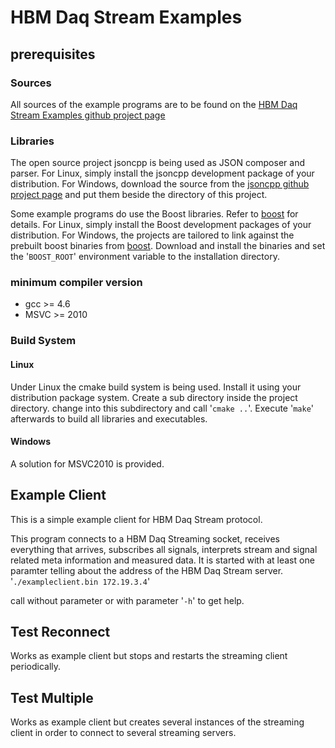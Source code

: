 # HBM Daq Stream Examples

## prerequisites

### Sources 
All sources of the example programs are to be found on the [HBM Daq Stream Examples github project page](https://github.com/HBM-Team/cppstream "")

### Libraries
The open source project jsoncpp is being used as JSON composer and parser. For Linux, simply install the jsoncpp development package of your distribution. For Windows, download the source from the [jsoncpp github project page](https://github.com/open-source-parsers/jsoncpp "") and put them beside the directory of this project.

Some example programs do use the Boost libraries. Refer to [boost](http://www.boost.org/ "") for details.
For Linux, simply install the Boost development packages of your distribution. For Windows, the projects are tailored to link against the prebuilt boost binaries from [boost](http://www.boost.org/ "").
Download and install the binaries and set the '`BOOST_ROOT`' environment variable to the installation directory.


### minimum compiler version
* gcc >= 4.6
* MSVC >= 2010

### Build System
#### Linux
Under Linux the cmake build system is being used. Install it using your distribution package system. Create a sub directory inside the project directory. change into this subdirectory and call '`cmake ..`'. Execute '`make`' afterwards to build all libraries and executables.

#### Windows
A solution for MSVC2010 is provided.


## Example Client
This is a simple example client for HBM Daq Stream protocol. 

This program connects to a HBM Daq Streaming socket, receives everything that arrives, subscribes all signals, interprets stream and signal related meta information and measured data.
It is started with at least one paramter telling about the address of the HBM Daq Stream server. 
'`./exampleclient.bin 172.19.3.4`'

call without parameter or with parameter '`-h`' to get help.


## Test Reconnect
Works as example client but stops and restarts the streaming client periodically.

## Test Multiple
Works as example client but creates several instances of the streaming client in order to connect to several streaming servers.
